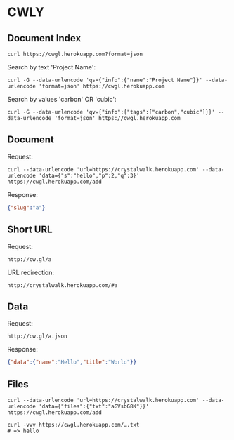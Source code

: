 CWLY
====

## Document Index

```
curl https://cwgl.herokuapp.com?format=json
```

Search by text 'Project Name':

```
curl -G --data-urlencode 'qs={"info":{"name":"Project Name"}}' --data-urlencode 'format=json' https://cwgl.herokuapp.com
```

Search by values 'carbon' OR 'cubic':

```
curl -G --data-urlencode 'qv={"info":{"tags":["carbon","cubic"]}}' --data-urlencode 'format=json' https://cwgl.herokuapp.com
```

## Document

Request:

```
curl --data-urlencode 'url=https://crystalwalk.herokuapp.com' --data-urlencode 'data={"s":"hello","p":2,"q":3}' https://cwgl.herokuapp.com/add
```

Response:

```json
{"slug":"a"}
```

## Short URL

Request:

```
http://cw.gl/a
```

URL redirection:

```
http://crystalwalk.herokuapp.com/#a
```

## Data

Request:

```
http://cw.gl/a.json
```

Response:

```json
{"data":{"name":"Hello","title":"World"}}
```

## Files

```
curl --data-urlencode 'url=https://crystalwalk.herokuapp.com' --data-urlencode 'data={"files":{"txt":"aGVsbG8K"}}' https://cwgl.herokuapp.com/add
```

```
curl -vvv https://cwgl.herokuapp.com/….txt
# => hello
```

